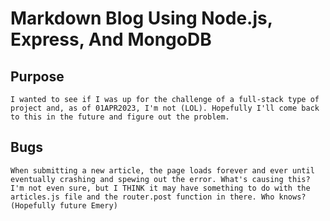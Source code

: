 # Markdown Blog Using Node.js, Express, And MongoDB

## Purpose
    I wanted to see if I was up for the challenge of a full-stack type of project and, as of 01APR2023, I'm not (LOL). Hopefully I'll come back to this in the future and figure out the problem.

## Bugs
    When submitting a new article, the page loads forever and ever until eventually crashing and spewing out the error. What's causing this? I'm not even sure, but I THINK it may have something to do with the articles.js file and the router.post function in there. Who knows? (Hopefully future Emery)